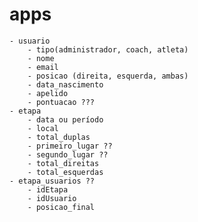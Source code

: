 # apps
    - usuario
        - tipo(administrador, coach, atleta)
        - nome
        - email
        - posicao (direita, esquerda, ambas)
        - data_nascimento
        - apelido
        - pontuacao ???
    - etapa
        - data ou período
        - local
        - total_duplas
        - primeiro_lugar ??
        - segundo_lugar ??
        - total_direitas
        - total_esquerdas
    - etapa_usuarios ??
        - idEtapa
        - idUsuario
        - posicao_final